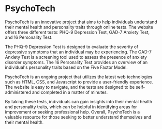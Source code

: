 # PsychoTech

PsychoTech is an innovative project that aims to help individuals understand their mental health and personality traits through online tests. The website offers three different tests: PHQ-9 Depression Test, GAD-7 Anxiety Test, and 16 Personality Test.

The PHQ-9 Depression Test is designed to evaluate the severity of depressive symptoms that an individual may be experiencing. The GAD-7 Anxiety Test is a screening tool used to assess the presence of anxiety disorder symptoms. The 16 Personality Test provides an overview of an individual's personality traits based on the Five Factor Model.

PsychoTech is an ongoing project that utilizes the latest web technologies such as HTML, CSS, and Javascript to provide a user-friendly experience. The website is easy to navigate, and the tests are designed to be self-administered and completed in a matter of minutes.

By taking these tests, individuals can gain insights into their mental health and personality traits, which can be helpful in identifying areas for improvement or seeking professional help. Overall, PsychoTech is a valuable resource for those seeking to better understand themselves and their mental health.
